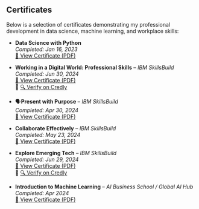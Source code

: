 ## Certificates

Below is a selection of certificates demonstrating my professional development in data science, machine learning, and workplace skills:

- **Data Science with Python**  
  *Completed: Jan 16, 2023*  
  [📄 View Certificate (PDF)](certificates/SuatDeniz_2006102002.pdf)

- **Working in a Digital World: Professional Skills** – *IBM SkillsBuild*  
  *Completed: Jun 30, 2024*  
  [📄 View Certificate (PDF)](certificates/Working_in_a_Digital_World__Professional_Skills.pdf)  
  🔗 [🔍 Verify on Credly](https://www.credly.com/go/BkCWfD5M)

- 🗣**Present with Purpose** – *IBM SkillsBuild*  
  *Completed: Apr 30, 2024*  
  [📄 View Certificate (PDF)](certificates/SkillsBuild%20Sunum%20Nas%C4%B1l%20Yap%C4%B1l%C4%B1r.pdf)

- **Collaborate Effectively** – *IBM SkillsBuild*  
  *Completed: May 23, 2024*  
  [📄 View Certificate (PDF)](certificates/SkillsBuild%20Collaborate%20Effectively.pdf)

- **Explore Emerging Tech** – *IBM SkillsBuild*  
  *Completed: Jun 29, 2024*  
  [📄 View Certificate (PDF)](certificates/Explore_Emerging_Tech_Badge.pdf)  
  🔗 [🔍 Verify on Credly](https://www.credly.com/go/A5IQBUGE)
  
- **Introduction to Machine Learning** – *AI Business School / Global AI Hub*  
  *Completed: Apr 2024*  
  [📄 View Certificate (PDF)](certificates/Suat%20Deniz-Introduction%20to%20Machine%20Learning-Global%20AI%20Hub.pdf)

